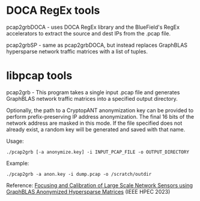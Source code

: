 # DOCA RegEx tools

pcap2grbDOCA - uses DOCA RegEx library and the BlueField's RegEx accelerators to extract the source and dest IPs from the .pcap file.

pcap2grbSP - same as pcap2grbDOCA, but instead replaces GraphBLAS hypersparse network traffic matrices with a list of tuples.

# libpcap tools

pcap2grb - This program takes a single input .pcap file and generates GraphBLAS network traffic matrices into a
specified output directory.

Optionally, the path to a CryptopANT anonymization key can be provided to perform prefix-preserving
IP address anonymization.  The final 16 bits of the network address are masked in this mode.  If the
file specified does not already exist, a random key will be generated and saved with that name.

Usage:

    ./pcap2grb [-a anonymize.key] -i INPUT_PCAP_FILE -o OUTPUT_DIRECTORY

Example:

    ./pcap2grb -a anon.key -i dump.pcap -o /scratch/outdir
Reference: [Focusing and Calibration of Large Scale Network Sensors using GraphBLAS Anonymized Hypersparse Matrices](https://doi.org/10.48550/arXiv.2309.01806) (IEEE HPEC 2023)
